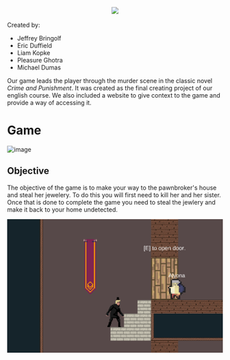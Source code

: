 <div align="center">
  <a href="https://jeffbrin.github.io/CrimeAndPunishmentGame/">
    <img width="750" src="https://user-images.githubusercontent.com/65859589/203900036-fb8fd4ad-e88d-48c2-bc86-83e80b51e92f.png">
  </a>
  <br>
</div>

Created by:
- Jeffrey Bringolf
- Eric Duffield
- Liam Kopke
- Pleasure Ghotra
- Michael Dumas

Our game leads the player through the murder scene in the classic novel <em>Crime and Punishment</em>. It was created as the final creating project of our english course. We also included a website to give context to the game and provide a way of accessing it.

# Game

![image](https://user-images.githubusercontent.com/65859589/203900386-53e49996-e125-4fd8-b3a0-9b8d87beb580.png)

## Objective

The objective of the game is to make your way to the pawnbroker's house and steal her jewelery. To do this you will first need to kill her and her sister. 
Once that is done to complete the game you need to steal the jewlery and make it back to your home undetected.

![Game](https://github.com/jeffbrin/CrimeAndPunishmentGame/blob/main/Images/Alyona's%20House.png)
